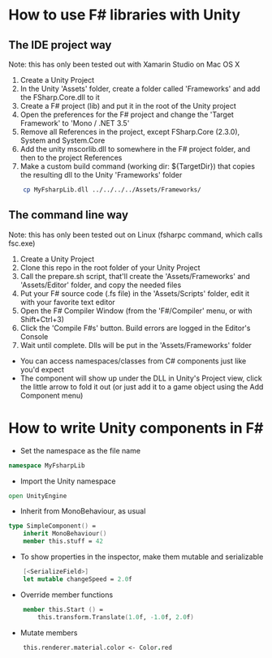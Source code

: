 How to use F# libraries with Unity
==================================

The IDE project way
-------------------

Note: this has only been tested out with Xamarin Studio on Mac OS X

1. Create a Unity Project
2. In the Unity 'Assets' folder, create a folder called 'Frameworks' and add the FSharp.Core.dll to it
3. Create a F# project (lib) and put it in the root of the Unity project
4. Open the preferences for the F# project and change the 'Target Framework' to 'Mono / .NET 3.5'
5. Remove all References in the project, except FSharp.Core (2.3.0), System and System.Core
6. Add the unity mscorlib.dll to somewhere in the F# project folder, and then to the project References
7. Make a custom build command (working dir: ${TargetDir}) that copies the resulting dll to the Unity 'Frameworks' folder

```bash
    cp MyFsharpLib.dll ../../../../Assets/Frameworks/
```

The command line way
--------------------

Note: this has only been tested out on Linux (fsharpc command, which calls fsc.exe)

1. Create a Unity Project
2. Clone this repo in the root folder of your Unity Project
3. Call the prepare.sh script, that'll create the 'Assets/Frameworks' and 'Assets/Editor' folder, and copy the needed files
4. Put your F# source code (.fs file) in the 'Assets/Scripts' folder, edit it with your favorite text editor
5. Open the F# Compiler Window (from the 'F#/Compiler' menu, or with Shift+Ctrl+3)
6. Click the 'Compile F#s' button. Build errors are logged in the Editor's Console
7. Wait until complete. Dlls will be put in the 'Assets/Frameworks' folder


* You can access namespaces/classes from C# components just like you'd expect
* The component will show up under the DLL in Unity's Project view, click the little
arrow to fold it out (or just add it to a game object using the Add Component menu)

How to write Unity components in F#
===================================

* Set the namespace as the file name

```fsharp
namespace MyFsharpLib
```

* Import the Unity namespace

```fsharp
open UnityEngine
```

* Inherit from MonoBehaviour, as usual

```fsharp
type SimpleComponent() =
    inherit MonoBehaviour()
    member this.stuff = 42
```

* To show properties in the inspector, make them mutable and serializable

```fsharp
    [<SerializeField>]
    let mutable changeSpeed = 2.0f
```

* Override member functions

```fsharp
    member this.Start () = 
        this.transform.Translate(1.0f, -1.0f, 2.0f)
```

* Mutate members

```fsharp
    this.renderer.material.color <- Color.red
```

